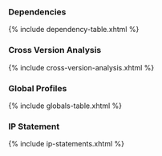 ### Dependencies

{% include dependency-table.xhtml %}

### Cross Version Analysis

{% include cross-version-analysis.xhtml %}

### Global Profiles

{% include globals-table.xhtml %}

### IP Statement

{% include ip-statements.xhtml %}